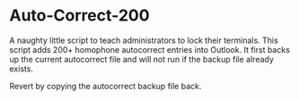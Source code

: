 # Auto-Correct-200

A naughty little script to teach administrators to lock their terminals. This script adds 200+ homophone autocorrect entries into Outlook. 
It first backs up the current autocorrect file and will not run if the backup file already exists.

Revert by copying the autocorrect backup file back.

